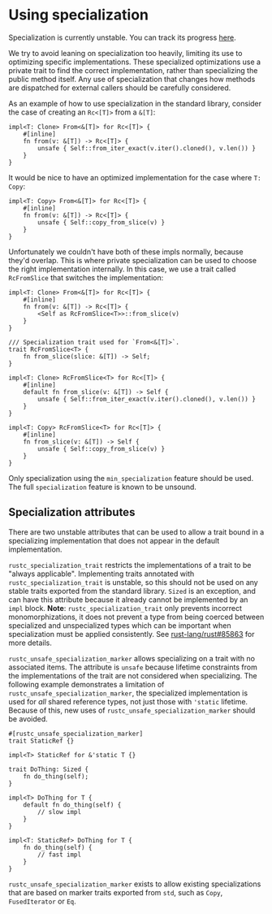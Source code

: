 # Using specialization

Specialization is currently unstable. You can track its progress [here](https://github.com/rust-lang/rust/issues/31844).

We try to avoid leaning on specialization too heavily, limiting its use to optimizing specific implementations. These specialized optimizations use a private trait to find the correct implementation, rather than specializing the public method itself. Any use of specialization that changes how methods are dispatched for external callers should be carefully considered.

As an example of how to use specialization in the standard library, consider the case of creating an `Rc<[T]>` from a `&[T]`:

```rust,ignore
impl<T: Clone> From<&[T]> for Rc<[T]> {
    #[inline]
    fn from(v: &[T]) -> Rc<[T]> {
        unsafe { Self::from_iter_exact(v.iter().cloned(), v.len()) }
    }
}
```

It would be nice to have an optimized implementation for the case where `T: Copy`:

```rust,ignore
impl<T: Copy> From<&[T]> for Rc<[T]> {
    #[inline]
    fn from(v: &[T]) -> Rc<[T]> {
        unsafe { Self::copy_from_slice(v) }
    }
}
```

Unfortunately we couldn't have both of these impls normally, because they'd overlap. This is where private specialization can be used to choose the right implementation internally. In this case, we use a trait called `RcFromSlice` that switches the implementation:

```rust,ignore
impl<T: Clone> From<&[T]> for Rc<[T]> {
    #[inline]
    fn from(v: &[T]) -> Rc<[T]> {
        <Self as RcFromSlice<T>>::from_slice(v)
    }
}

/// Specialization trait used for `From<&[T]>`.
trait RcFromSlice<T> {
    fn from_slice(slice: &[T]) -> Self;
}

impl<T: Clone> RcFromSlice<T> for Rc<[T]> {
    #[inline]
    default fn from_slice(v: &[T]) -> Self {
        unsafe { Self::from_iter_exact(v.iter().cloned(), v.len()) }
    }
}

impl<T: Copy> RcFromSlice<T> for Rc<[T]> {
    #[inline]
    fn from_slice(v: &[T]) -> Self {
        unsafe { Self::copy_from_slice(v) }
    }
}
```

Only specialization using the `min_specialization` feature should be used. The full `specialization` feature is known to be unsound.

## Specialization attributes

There are two unstable attributes that can be used to allow a trait bound in a specializing implementation that does not appear in the default implementation.

`rustc_specialization_trait` restricts the implementations of a trait to be "always applicable". Implementing traits annotated with `rustc_specialization_trait` is unstable, so this should not be used on any stable traits exported from the standard library. `Sized` is an exception, and can have this attribute because it already cannot be implemented by an `impl` block.
**Note**: `rustc_specialization_trait` only prevents incorrect monomorphizations, it does not prevent a type from being coerced between specialized and unspecialized types which can be important when specialization must be applied consistently. See [rust-lang/rust#85863](https://github.com/rust-lang/rust/issues/85863) for more details.

`rustc_unsafe_specialization_marker` allows specializing on a trait with no associated items. The attribute is `unsafe` because lifetime constraints from the implementations of the trait are not considered when specializing. The following example demonstrates a limitation of `rustc_unsafe_specialization_marker`, the specialized implementation is used for *all* shared reference types, not just those with `'static` lifetime. Because of this, new uses of `rustc_unsafe_specialization_marker` should be avoided.

```rust,ignore
#[rustc_unsafe_specialization_marker]
trait StaticRef {}

impl<T> StaticRef for &'static T {}

trait DoThing: Sized {
    fn do_thing(self);
}

impl<T> DoThing for T {
    default fn do_thing(self) {
        // slow impl
    }
}

impl<T: StaticRef> DoThing for T {
    fn do_thing(self) {
        // fast impl
    }
}
```

`rustc_unsafe_specialization_marker` exists to allow existing specializations that are based on marker traits exported from `std`, such as `Copy`, `FusedIterator` or `Eq`.
